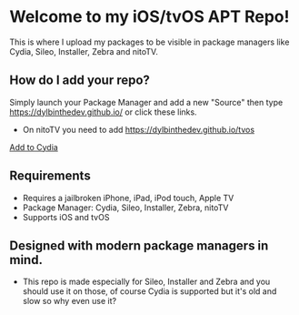 # Welcome to my iOS/tvOS APT Repo!

This is where I upload my packages to be visible in package managers like Cydia, Sileo, Installer, Zebra and nitoTV.

## How do I add your repo?

Simply launch your Package Manager and add a new "Source" then type https://dylbinthedev.github.io/ or click these links.
- On nitoTV you need to add https://dylbinthedev.github.io/tvos

[Add to Cydia](https://cydia.saurik.com/api/share#?source=https://dylbinthedev.github.io/ "Add to Cydia")

## Requirements
- Requires a jailbroken iPhone, iPad, iPod touch, Apple TV
- Package Manager: Cydia, Sileo, Installer, Zebra, nitoTV
- Supports iOS and tvOS

## Designed with modern package managers in mind.
- This repo is made especially for Sileo, Installer and Zebra and you should use it on those, of course Cydia is supported but it's old and slow so why even use it?
